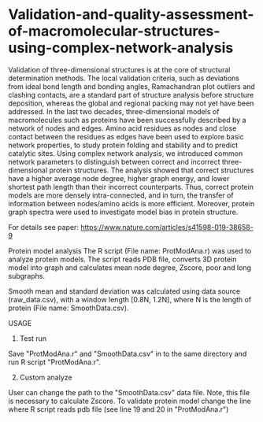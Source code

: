 # Validation-and-quality-assessment-of-macromolecular-structures-using-complex-network-analysis

Validation of three-dimensional structures is at the core of structural determination methods. The local validation criteria, such as deviations from ideal bond length and bonding angles, Ramachandran plot outliers and clashing contacts, are a standard part of structure analysis before structure deposition, whereas the global and regional packing may not yet have been addressed. In the last two decades, three-dimensional models of macromolecules such as proteins have been successfully described by a network of nodes and edges. Amino acid residues as nodes and close contact between the residues as edges have been used to explore basic network properties, to study protein folding and stability and to predict catalytic sites. Using complex network analysis, we introduced common network parameters to distinguish between correct and incorrect three-dimensional protein structures. The analysis showed that correct structures have a higher average node degree, higher graph energy, and lower shortest path length than their incorrect counterparts. Thus, correct protein models are more densely intra-connected, and in turn, the transfer of information between nodes/amino acids is more efficient. Moreover, protein graph spectra were used to investigate model bias in protein structure.


For details see paper:
https://www.nature.com/articles/s41598-019-38658-9

Protein model analysis 
The R script (File name: ProtModAna.r) was used to analyze protein models. The script reads PDB file, converts 3D protein model into graph and calculates mean node degree, Zscore, poor and long subgraphs.

Smooth mean and standard deviation was calculated using data source (raw_data.csv), with a window length [0.8N, 1.2N], where N is the length of protein (File name: SmoothData.csv).  

USAGE
1) Test run

Save "ProtModAna.r" and "SmoothData.csv" in to the same directory and run R script "ProtModAna.r".

2) Custom analyze

User can change the path to the "SmoothData.csv" data file. Note, this file is necessary to calculate Zscore.
To validate protein model change the line where R script reads pdb file (see line 19 and 20 in "ProtModAna.r")

